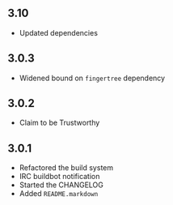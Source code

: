 3.10
----
* Updated dependencies

3.0.3
-----
* Widened bound on `fingertree` dependency

3.0.2
-----
* Claim to be Trustworthy

3.0.1
-----
* Refactored the build system
* IRC buildbot notification
* Started the CHANGELOG
* Added `README.markdown`
